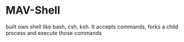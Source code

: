 # MAV-Shell
built own shell like bash, csh, ksh. It accepts commands, forks a child process and execute those commands
